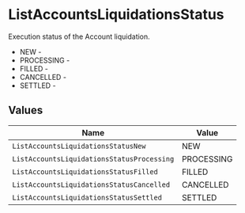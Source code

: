 # ListAccountsLiquidationsStatus

Execution status of the Account liquidation.
* NEW - 
* PROCESSING - 
* FILLED - 
* CANCELLED - 
* SETTLED - 


## Values

| Name                                       | Value                                      |
| ------------------------------------------ | ------------------------------------------ |
| `ListAccountsLiquidationsStatusNew`        | NEW                                        |
| `ListAccountsLiquidationsStatusProcessing` | PROCESSING                                 |
| `ListAccountsLiquidationsStatusFilled`     | FILLED                                     |
| `ListAccountsLiquidationsStatusCancelled`  | CANCELLED                                  |
| `ListAccountsLiquidationsStatusSettled`    | SETTLED                                    |